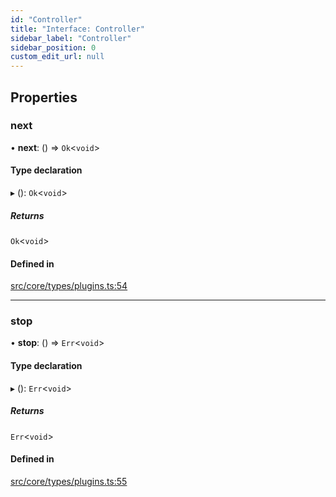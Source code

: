 ```yaml
---
id: "Controller"
title: "Interface: Controller"
sidebar_label: "Controller"
sidebar_position: 0
custom_edit_url: null
---
```


## Properties

### next

• **next**: () => `Ok`<`void`\>

#### Type declaration

▸ (): `Ok`<`void`\>

##### Returns

`Ok`<`void`\>

#### Defined in

[src/core/types/plugins.ts:54](https://github.com/sern-handler/handler/blob/941e1ea/src/core/types/plugins.ts#L54)

___

### stop

• **stop**: () => `Err`<`void`\>

#### Type declaration

▸ (): `Err`<`void`\>

##### Returns

`Err`<`void`\>

#### Defined in

[src/core/types/plugins.ts:55](https://github.com/sern-handler/handler/blob/941e1ea/src/core/types/plugins.ts#L55)
